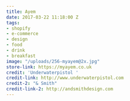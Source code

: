 ```yaml
---
title: Ayem
date: 2017-03-22 11:18:00 Z
tags:
- shopify
- e-commerce
- design
- food
- drink
- breakfast
image: "/uploads/256-myayem@2x.jpg"
store-link: https://myayem.co.uk
credit: 'Underwaterpistol '
credit-link: http://www.underwaterpistol.com
credit-2: "& Smith"
credit-link-2: http://andsmithdesign.com
---
```


